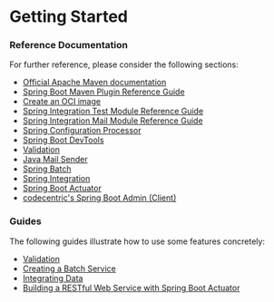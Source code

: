 # Getting Started

### Reference Documentation
For further reference, please consider the following sections:

* [Official Apache Maven documentation](https://maven.apache.org/guides/index.html)
* [Spring Boot Maven Plugin Reference Guide](https://docs.spring.io/spring-boot/docs/3.0.3-SNAPSHOT/maven-plugin/reference/html/)
* [Create an OCI image](https://docs.spring.io/spring-boot/docs/3.0.3-SNAPSHOT/maven-plugin/reference/html/#build-image)
* [Spring Integration Test Module Reference Guide](https://docs.spring.io/spring-integration/reference/html/testing.html)
* [Spring Integration Mail Module Reference Guide](https://docs.spring.io/spring-integration/reference/html/mail.html)
* [Spring Configuration Processor](https://docs.spring.io/spring-boot/docs/3.0.3-SNAPSHOT/reference/htmlsingle/#appendix.configuration-metadata.annotation-processor)
* [Spring Boot DevTools](https://docs.spring.io/spring-boot/docs/3.0.3-SNAPSHOT/reference/htmlsingle/#using.devtools)
* [Validation](https://docs.spring.io/spring-boot/docs/3.0.3-SNAPSHOT/reference/htmlsingle/#io.validation)
* [Java Mail Sender](https://docs.spring.io/spring-boot/docs/3.0.3-SNAPSHOT/reference/htmlsingle/#io.email)
* [Spring Batch](https://docs.spring.io/spring-boot/docs/3.0.3-SNAPSHOT/reference/htmlsingle/#howto.batch)
* [Spring Integration](https://docs.spring.io/spring-boot/docs/3.0.3-SNAPSHOT/reference/htmlsingle/#messaging.spring-integration)
* [Spring Boot Actuator](https://docs.spring.io/spring-boot/docs/3.0.3-SNAPSHOT/reference/htmlsingle/#actuator)
* [codecentric's Spring Boot Admin (Client)](https://codecentric.github.io/spring-boot-admin/current/#getting-started)

### Guides
The following guides illustrate how to use some features concretely:

* [Validation](https://spring.io/guides/gs/validating-form-input/)
* [Creating a Batch Service](https://spring.io/guides/gs/batch-processing/)
* [Integrating Data](https://spring.io/guides/gs/integration/)
* [Building a RESTful Web Service with Spring Boot Actuator](https://spring.io/guides/gs/actuator-service/)

